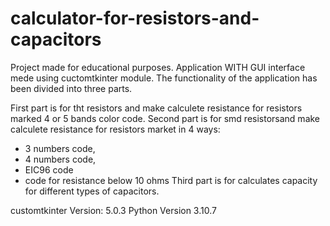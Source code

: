 # calculator-for-resistors-and-capacitors
Project made for educational purposes.
Application WITH GUI interface mede using cuctomtkinter module.
The functionality of the application has been divided into three parts.

First part is for tht resistors and make calculete resistance for resistors marked 4 or 5 bands color code. 
Second part is for smd resistorsand make calculete resistance for resistors market in 4 ways:
- 3 numbers code,
- 4 numbers code,
- EIC96 code
- code for resistance below 10 ohms
Third part is for calculates capacity for different types of capacitors.

customtkinter Version: 5.0.3
Python Version 3.10.7

